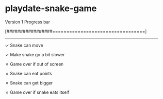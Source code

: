 # playdate-snake-game

Version 1 Progress bar

[#################=================================]

---

✓ Snake can move

✓ Make snake go a bit slower

✗ Game over if out of screen

✗ Snake can eat points

✗ Snake can get bigger

✗ Game over if snake eats itself
